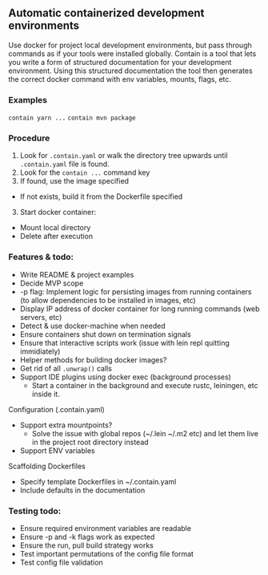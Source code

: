 ## Automatic containerized development environments

Use docker for project local development environments, but pass through commands as if your tools were installed globally. Contain is a tool that lets you write a form of structured documentation for your development environment. Using this structured documentation the tool then generates the correct docker command with env variables, mounts, flags, etc.

### Examples
`contain yarn ...`
`contain mvn package`

### Procedure
1. Look for `.contain.yaml` or walk the directory tree upwards until `.contain.yaml` file is found.
2. Look for the `contain ...` command key
2. If found, use the image specified
  * If not exists, build it from the Dockerfile specified
3. Start docker container:
  * Mount local directory
  * Delete after execution

### Features & todo:
* Write README & project examples
* Decide MVP scope
* -p flag: Implement logic for persisting images from running containers (to allow dependencies to be installed in images, etc)
* Display IP address of docker container for long running commands (web servers, etc)
* Detect & use docker-machine when needed
* Ensure containers shut down on termination signals
* Ensure that interactive scripts work (issue with lein repl quitting immidiately)
* Helper methods for building docker images?
* Get rid of all `.unwrap()` calls
* Support IDE plugins using docker exec (background processes)
  * Start a container in the background and execute rustc, leiningen, etc inside it.

Configuration (.contain.yaml)
* Support extra mountpoints?
  - Solve the issue with global repos (~/.lein ~/.m2 etc) and let them live in the project root directory instead
* Support ENV variables

Scaffolding Dockerfiles
* Specify template Dockerfiles in ~/.contain.yaml
* Include defaults in the documentation

### Testing todo:
* Ensure required environment variables are readable
* Ensure -p and -k flags work as expected
* Ensure the run, pull build strategy works
* Test important permutations of the config file format
* Test config file validation
